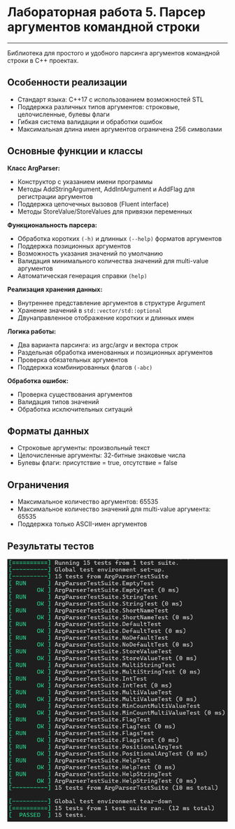 # Лабораторная работа 5. Парсер аргументов командной строки
------------------------
Библиотека для простого и удобного парсинга аргументов командной строки в C++ проектах.

## Особенности реализации
- Стандарт языка: C++17 с использованием возможностей STL
- Поддержка различных типов аргументов: строковые, целочисленные, булевы флаги
- Гибкая система валидации и обработки ошибок
- Максимальная длина имен аргументов ограничена 256 символами

## Основные функции и классы

**Класс ArgParser:**
- Конструктор с указанием имени программы
- Методы AddStringArgument, AddIntArgument и AddFlag для регистрации аргументов
- Поддержка цепочечных вызовов (Fluent interface)
- Методы StoreValue/StoreValues для привязки переменных

**Функциональность парсера:**
- Обработка коротких ```(-h)``` и длинных ```(--help)``` форматов аргументов
- Поддержка позиционных аргументов
- Возможность указания значений по умолчанию
- Валидация минимального количества значений для multi-value аргументов
- Автоматическая генерация справки ```(help)```

**Реализация хранения данных:**
- Внутреннее представление аргументов в структуре Argument
- Хранение значений в ```std::vector/std::optional```
- Двунаправленное отображение коротких и длинных имен

**Логика работы:**
- Два варианта парсинга: из argc/argv и вектора строк
- Раздельная обработка именованных и позиционных аргументов
- Проверка обязательных аргументов
- Поддержка комбинированных флагов ```(-abc)```

**Обработка ошибок:**
- Проверка существования аргументов
- Валидация типов значений
- Обработка исключительных ситуаций

## Форматы данных
- Строковые аргументы: произвольный текст
- Целочисленные аргументы: 32-битные знаковые числа
- Булевы флаги: присутствие = true, отсутствие = false

## Ограничения
- Максимальное количество аргументов: 65535
- Максимальное количество значений для multi-value аргумента: 65535
- Поддержка только ASCII-имен аргументов

## Результаты тестов
![tests](test_results.png)
